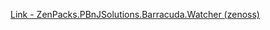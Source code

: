 [Link - ZenPacks.PBnJSolutions.Barracuda.Watcher (zenoss)](https://github.com/zenoss/ZenPacks.PBnJSolutions.Barracuda.Watcher)

